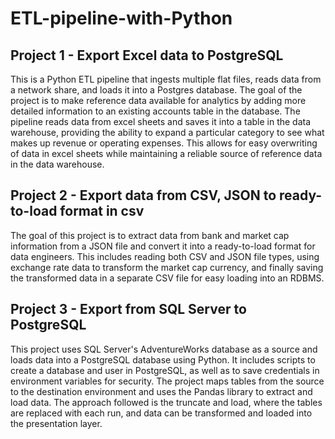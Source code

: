 # ETL-pipeline-with-Python

## Project 1 - Export Excel data to PostgreSQL
This is a Python ETL pipeline that ingests multiple flat files, reads data from a network share, and loads it into a Postgres database. The goal of the project is to make reference data available for analytics by adding more detailed information to an existing accounts table in the database. The pipeline reads data from excel sheets and saves it into a table in the data warehouse, providing the ability to expand a particular category to see what makes up revenue or operating expenses. This allows for easy overwriting of data in excel sheets while maintaining a reliable source of reference data in the data warehouse.


## Project 2 - Export data from CSV, JSON to ready-to-load format in csv
The goal of this project is to extract data from bank and market cap information from a JSON file and convert it into a ready-to-load format for data engineers. This includes reading both CSV and JSON file types, using exchange rate data to transform the market cap currency, and finally saving the transformed data in a separate CSV file for easy loading into an RDBMS.

## Project 3 - Export from SQL Server to PostgreSQL
This project uses SQL Server's AdventureWorks database as a source and loads data into a PostgreSQL database using Python. It includes scripts to create a database and user in PostgreSQL, as well as to save credentials in environment variables for security. The project maps tables from the source to the destination environment and uses the Pandas library to extract and load data. The approach followed is the truncate and load, where the tables are replaced with each run, and data can be transformed and loaded into the presentation layer.
